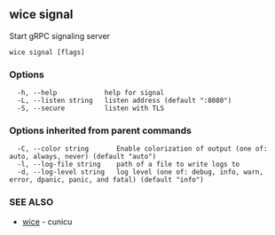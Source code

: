 ## wice signal

Start gRPC signaling server

```
wice signal [flags]
```

### Options

```
  -h, --help            help for signal
  -L, --listen string   listen address (default ":8080")
  -S, --secure          listen with TLS
```

### Options inherited from parent commands

```
  -C, --color string       Enable colorization of output (one of: auto, always, never) (default "auto")
  -l, --log-file string    path of a file to write logs to
  -d, --log-level string   log level (one of: debug, info, warn, error, dpanic, panic, and fatal) (default "info")
```

### SEE ALSO

* [wice](wice.md)	 - cunicu

